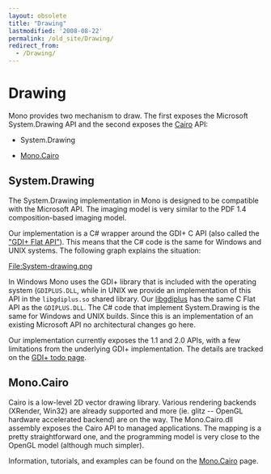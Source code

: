 ```yaml
---
layout: obsolete
title: "Drawing"
lastmodified: '2008-08-22'
permalink: /old_site/Drawing/
redirect_from:
  - /Drawing/
---
```


Drawing
=======

Mono provides two mechanism to draw. The first exposes the Microsoft System.Drawing API and the second exposes the [Cairo](http://www.cairographics.org) API:

-   System.Drawing

-   [Mono.Cairo]({{site.github.url}}/old_site/Mono.Cairo "Mono.Cairo")

System.Drawing
--------------

The System.Drawing implementation in Mono is designed to be compatible with the Microsoft API. The imaging model is very similar to the PDF 1.4 composition-based imaging model.

Our implementation is a C\# wrapper around the GDI+ C API (also called the ["GDI+ Flat API"](http://msdn.microsoft.com/library/default.asp?url=/library/en-us/gdicpp/GDIPlus/GDIPlusReference.asp)). This means that the C\# code is the same for Windows and UNIX systems. The following graph explains the situation:

[File:System-drawing.png](/index.php?title=Special:Upload&wpDestFile=System-drawing.png "File:System-drawing.png")

In Windows Mono uses the GDI+ library that is included with the operating system (`GDIPLUS.DLL`, while in UNIX we provide an implementation of this API in the `libgdiplus.so` shared library. Our [libgdiplus]({{site.github.url}}/old_site/Libgdiplus "Libgdiplus") has the same C Flat API as the `GDIPLUS.DLL`. The C\# code that implement System.Drawing is the same for Windows and UNIX builds. Since this is an implementation of an existing Microsoft API no architectural changes go here.

Our implementation currently exposes the 1.1 and 2.0 APIs, with a few limitations from the underlying GDI+ implementation. The details are tracked on the [GDI+ todo page](http://anonsvn.mono-project.com/viewvc/trunk/libgdiplus/TODO?view=markup).

Mono.Cairo
----------

Cairo is a low-level 2D vector drawing library. Various rendering backends (XRender, Win32) are already supported and more (ie. glitz -- OpenGL hardware accelerated backend) are on the way. The Mono.Cairo.dll assembly exposes the Cairo API to managed applications. The mapping is a pretty straightforward one, and the programming model is very close to the OpenGL model (although much simpler).

Information, tutorials, and examples can be found on the [Mono.Cairo]({{site.github.url}}/old_site/Mono.Cairo "Mono.Cairo") page.

